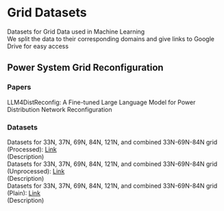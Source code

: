 # Grid Datasets
Datasets for Grid Data used in Machine Learning  
We split the data to their corresponding domains and give links to Google Drive for easy access

## Power System Grid Reconfiguration
### Papers
LLM4DistReconfig: A Fine-tuned Large Language Model for Power Distribution Network Reconfiguration
### Datasets
Datasets for 33N, 37N, 69N, 84N, 121N, and combined 33N-69N-84N grid (Processed): [Link](https://huggingface.co/datasets/panaschristou/power-system-grid-reconfiguration-processed/tree/main)  
(Description)  
Datasets for 33N, 37N, 69N, 84N, 121N, and combined 33N-69N-84N grid (Unprocessed): [Link](https://huggingface.co/datasets/panaschristou/power-system-grid-reconfiguration-unprocessed/tree/main)  
(Description)  
Datasets for 33N, 37N, 69N, 84N, 121N, and combined 33N-69N-84N grid (Plain): [Link](https://huggingface.co/datasets/panaschristou/power-system-grid-reconfiguration-plain/tree/main)  
(Description)  
